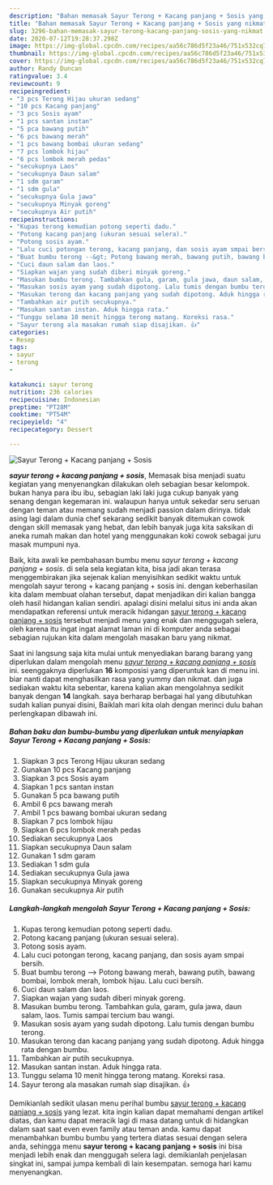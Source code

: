 ```yaml
---
description: "Bahan memasak Sayur Terong + Kacang panjang + Sosis yang nikmat"
title: "Bahan memasak Sayur Terong + Kacang panjang + Sosis yang nikmat"
slug: 3296-bahan-memasak-sayur-terong-kacang-panjang-sosis-yang-nikmat
date: 2020-07-12T19:28:37.298Z
image: https://img-global.cpcdn.com/recipes/aa56c786d5f23a46/751x532cq70/sayur-terong-kacang-panjang-sosis-foto-resep-utama.jpg
thumbnail: https://img-global.cpcdn.com/recipes/aa56c786d5f23a46/751x532cq70/sayur-terong-kacang-panjang-sosis-foto-resep-utama.jpg
cover: https://img-global.cpcdn.com/recipes/aa56c786d5f23a46/751x532cq70/sayur-terong-kacang-panjang-sosis-foto-resep-utama.jpg
author: Randy Duncan
ratingvalue: 3.4
reviewcount: 9
recipeingredient:
- "3 pcs Terong Hijau ukuran sedang"
- "10 pcs Kacang panjang"
- "3 pcs Sosis ayam"
- "1 pcs santan instan"
- "5 pca bawang putih"
- "6 pcs bawang merah"
- "1 pcs bawang bombai ukuran sedang"
- "7 pcs lombok hijau"
- "6 pcs lombok merah pedas"
- "secukupnya Laos"
- "secukupnya Daun salam"
- "1 sdm garam"
- "1 sdm gula"
- "secukupnya Gula jawa"
- "secukupnya Minyak goreng"
- "secukupnya Air putih"
recipeinstructions:
- "Kupas terong kemudian potong seperti dadu."
- "Potong kacang panjang (ukuran sesuai selera)."
- "Potong sosis ayam."
- "Lalu cuci potongan terong, kacang panjang, dan sosis ayam smpai bersih."
- "Buat bumbu terong --&gt; Potong bawang merah, bawang putih, bawang bombai, lombok merah, lombok hijau. Lalu cuci bersih."
- "Cuci daun salam dan laos."
- "Siapkan wajan yang sudah diberi minyak goreng."
- "Masukan bumbu terong. Tambahkan gula, garam, gula jawa, daun salam, laos. Tumis sampai tercium bau wangi."
- "Masukan sosis ayam yang sudah dipotong. Lalu tumis dengan bumbu terong."
- "Masukan terong dan kacang panjang yang sudah dipotong. Aduk hingga rata dengan bumbu."
- "Tambahkan air putih secukupnya."
- "Masukan santan instan. Aduk hingga rata."
- "Tunggu selama 10 menit hingga terong matang. Koreksi rasa."
- "Sayur terong ala masakan rumah siap disajikan. 👍"
categories:
- Resep
tags:
- sayur
- terong
- 

katakunci: sayur terong  
nutrition: 236 calories
recipecuisine: Indonesian
preptime: "PT28M"
cooktime: "PT54M"
recipeyield: "4"
recipecategory: Dessert

---
```



![Sayur Terong + Kacang panjang + Sosis](https://img-global.cpcdn.com/recipes/aa56c786d5f23a46/751x532cq70/sayur-terong-kacang-panjang-sosis-foto-resep-utama.jpg)

<b><i>sayur terong + kacang panjang + sosis</i></b>, Memasak bisa menjadi suatu kegiatan yang menyenangkan dilakukan oleh sebagian besar kelompok. bukan hanya para ibu ibu, sebagian laki laki juga cukup banyak yang senang dengan kegemaran ini. walaupun hanya untuk sekedar seru seruan dengan teman atau memang sudah menjadi passion dalam dirinya. tidak asing lagi dalam dunia chef sekarang sedikit banyak ditemukan cowok dengan skill memasak yang hebat, dan lebih banyak juga kita saksikan di aneka rumah makan dan hotel yang menggunakan koki cowok sebagai juru masak mumpuni nya.

Baik, kita awali ke pembahasan bumbu menu <i>sayur terong + kacang panjang + sosis</i>. di sela sela kegiatan kita, bisa jadi akan terasa menggembirakan jika sejenak kalian menyisihkan sedikit waktu untuk mengolah sayur terong + kacang panjang + sosis ini. dengan keberhasilan kita dalam membuat olahan tersebut, dapat menjadikan diri kalian bangga oleh hasil hidangan kalian sendiri. apalagi disini melalui situs ini anda akan mendapatkan referensi untuk meracik hidangan <u>sayur terong + kacang panjang + sosis</u> tersebut menjadi menu yang enak dan menggugah selera, oleh karena itu ingat ingat alamat laman ini di komputer anda sebagai sebagian rujukan kita dalam mengolah masakan baru yang nikmat.




Saat ini langsung saja kita mulai untuk menyediakan barang barang yang diperlukan dalam mengolah menu <u><i>sayur terong + kacang panjang + sosis</i></u> ini. seenggaknya diperlukan <b>16</b> komposisi yang diperuntuk kan di menu ini. biar nanti dapat menghasilkan rasa yang yummy dan nikmat. dan juga sediakan waktu kita sebentar, karena kalian akan mengolahnya sedikit banyak dengan <b>14</b> langkah. saya berharap berbagai hal yang dibutuhkan sudah kalian punyai disini, Baiklah mari kita olah dengan merinci dulu bahan perlengkapan dibawah ini.

<!--inarticleads1-->

##### Bahan baku dan bumbu-bumbu yang diperlukan untuk menyiapkan Sayur Terong + Kacang panjang + Sosis:

1. Siapkan 3 pcs Terong Hijau ukuran sedang
1. Gunakan 10 pcs Kacang panjang
1. Siapkan 3 pcs Sosis ayam
1. Siapkan 1 pcs santan instan
1. Gunakan 5 pca bawang putih
1. Ambil 6 pcs bawang merah
1. Ambil 1 pcs bawang bombai ukuran sedang
1. Siapkan 7 pcs lombok hijau
1. Siapkan 6 pcs lombok merah pedas
1. Sediakan secukupnya Laos
1. Siapkan secukupnya Daun salam
1. Gunakan 1 sdm garam
1. Sediakan 1 sdm gula
1. Sediakan secukupnya Gula jawa
1. Siapkan secukupnya Minyak goreng
1. Gunakan secukupnya Air putih




<!--inarticleads2-->

##### Langkah-langkah mengolah Sayur Terong + Kacang panjang + Sosis:

1. Kupas terong kemudian potong seperti dadu.
1. Potong kacang panjang (ukuran sesuai selera).
1. Potong sosis ayam.
1. Lalu cuci potongan terong, kacang panjang, dan sosis ayam smpai bersih.
1. Buat bumbu terong --&gt; Potong bawang merah, bawang putih, bawang bombai, lombok merah, lombok hijau. Lalu cuci bersih.
1. Cuci daun salam dan laos.
1. Siapkan wajan yang sudah diberi minyak goreng.
1. Masukan bumbu terong. Tambahkan gula, garam, gula jawa, daun salam, laos. Tumis sampai tercium bau wangi.
1. Masukan sosis ayam yang sudah dipotong. Lalu tumis dengan bumbu terong.
1. Masukan terong dan kacang panjang yang sudah dipotong. Aduk hingga rata dengan bumbu.
1. Tambahkan air putih secukupnya.
1. Masukan santan instan. Aduk hingga rata.
1. Tunggu selama 10 menit hingga terong matang. Koreksi rasa.
1. Sayur terong ala masakan rumah siap disajikan. 👍




Demikianlah sedikit ulasan menu perihal bumbu <u>sayur terong + kacang panjang + sosis</u> yang lezat. kita ingin kalian dapat memahami dengan artikel diatas, dan kamu dapat meracik lagi di masa datang untuk di hidangkan dalam saat saat even even family atau teman anda. kamu dapat menambahkan bumbu bumbu yang tertera diatas sesuai dengan selera anda, sehingga menu <b>sayur terong + kacang panjang + sosis</b> ini bisa menjadi lebih enak dan menggugah selera lagi. demikianlah penjelasan singkat ini, sampai jumpa kembali di lain kesempatan. semoga hari kamu menyenangkan.
